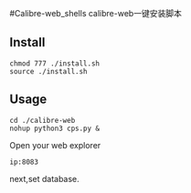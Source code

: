 
#Calibre-web_shells
calibre-web一键安装脚本

## Install

```
chmod 777 ./install.sh
source ./install.sh
```

## Usage
```
cd ./calibre-web
nohup python3 cps.py &

```                    
Open your web explorer 
 ```
 ip:8083
 ```
 next,set database.


